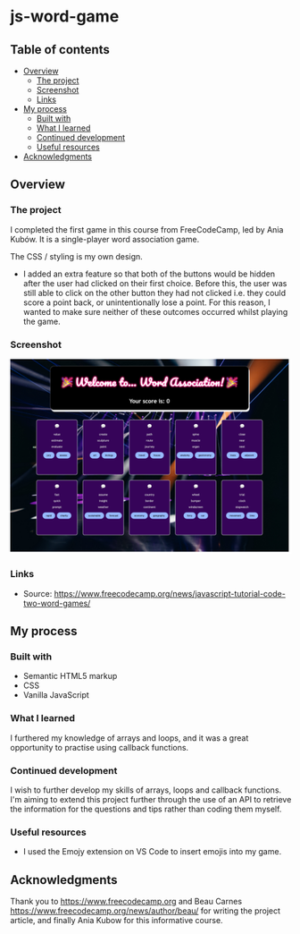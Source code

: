 # js-word-game

## Table of contents

- [Overview](#overview)
  - [The project](#the-project)
  - [Screenshot](#screenshot)
  - [Links](#links)
- [My process](#my-process)
  - [Built with](#built-with)
  - [What I learned](#what-i-learned)
  - [Continued development](#continued-development)
  - [Useful resources](#useful-resources)
- [Acknowledgments](#acknowledgments)

## Overview

### The project

I completed the first game in this course from FreeCodeCamp, led by Ania Kubów. It is a single-player word association game.

The CSS / styling is my own design.

- I added an extra feature so that both of the buttons would be hidden after the user had clicked on their first choice. Before this, the user was still able to click on the other button they had not clicked i.e. they could score a point back, or unintentionally lose a point. For this reason, I wanted to make sure neither of these outcomes occurred whilst playing the game.

### Screenshot

![Screenshot](screenshot.jpg)

### Links

- Source: https://www.freecodecamp.org/news/javascript-tutorial-code-two-word-games/

## My process

### Built with

- Semantic HTML5 markup
- CSS
- Vanilla JavaScript

### What I learned

I furthered my knowledge of arrays and loops, and it was a great opportunity to practise using callback functions.

### Continued development

I wish to further develop my skills of arrays, loops and callback functions. I'm aiming to extend this project further through the use of an API to retrieve the information for the questions and tips rather than coding them myself.

### Useful resources

- I used the Emojy extension on VS Code to insert emojis into my game.

## Acknowledgments

Thank you to https://www.freecodecamp.org and Beau Carnes https://www.freecodecamp.org/news/author/beau/ for writing the project article, and finally Ania Kubow for this informative course.
